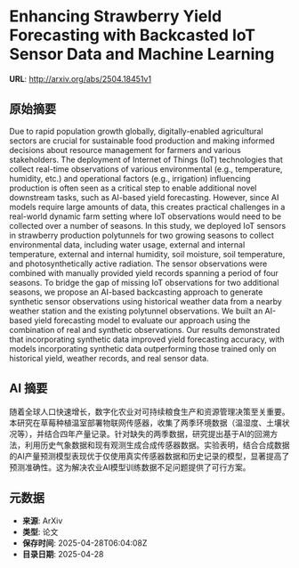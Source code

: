 # Enhancing Strawberry Yield Forecasting with Backcasted IoT Sensor Data and Machine Learning

**URL**: http://arxiv.org/abs/2504.18451v1

## 原始摘要

Due to rapid population growth globally, digitally-enabled agricultural
sectors are crucial for sustainable food production and making informed
decisions about resource management for farmers and various stakeholders. The
deployment of Internet of Things (IoT) technologies that collect real-time
observations of various environmental (e.g., temperature, humidity, etc.) and
operational factors (e.g., irrigation) influencing production is often seen as
a critical step to enable additional novel downstream tasks, such as AI-based
yield forecasting. However, since AI models require large amounts of data, this
creates practical challenges in a real-world dynamic farm setting where IoT
observations would need to be collected over a number of seasons. In this
study, we deployed IoT sensors in strawberry production polytunnels for two
growing seasons to collect environmental data, including water usage, external
and internal temperature, external and internal humidity, soil moisture, soil
temperature, and photosynthetically active radiation. The sensor observations
were combined with manually provided yield records spanning a period of four
seasons. To bridge the gap of missing IoT observations for two additional
seasons, we propose an AI-based backcasting approach to generate synthetic
sensor observations using historical weather data from a nearby weather station
and the existing polytunnel observations. We built an AI-based yield
forecasting model to evaluate our approach using the combination of real and
synthetic observations. Our results demonstrated that incorporating synthetic
data improved yield forecasting accuracy, with models incorporating synthetic
data outperforming those trained only on historical yield, weather records, and
real sensor data.


## AI 摘要

随着全球人口快速增长，数字化农业对可持续粮食生产和资源管理决策至关重要。本研究在草莓种植温室部署物联网传感器，收集了两季环境数据（温湿度、土壤状况等），并结合四年产量记录。针对缺失的两季数据，研究提出基于AI的回溯方法，利用历史气象数据和现有观测生成合成传感器数据。实验表明，结合合成数据的AI产量预测模型表现优于仅使用真实传感器数据和历史记录的模型，显著提高了预测准确性。这为解决农业AI模型训练数据不足问题提供了可行方案。

## 元数据

- **来源**: ArXiv
- **类型**: 论文
- **保存时间**: 2025-04-28T06:04:08Z
- **目录日期**: 2025-04-28
